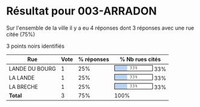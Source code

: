 # Résultat pour 003-ARRADON

Sur l'ensemble de la ville il y a eu 4 réponses dont 3 réponses avec une rue citée (75%)

3 points noirs identifiés

| Rue | Vote | % réponses | % Nb rues cités|
|-----|------|------------|----------------|
| LANDE DU BOURG | 1 | 25% | <img src="../../img/bar_33.gif" />&nbsp;33%|
| LA LANDE | 1 | 25% | <img src="../../img/bar_33.gif" />&nbsp;33%|
| LA BRECHE | 1 | 25% | <img src="../../img/bar_33.gif" />&nbsp;33%|
| **Total** | 3 | 75% | 100%|
